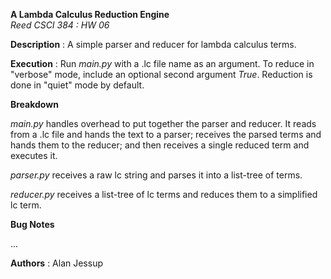 **A Lambda Calculus Reduction Engine**\
*Reed CSCI 384 : HW 06*

**Description** : A simple parser and reducer for lambda calculus terms.

**Execution** : Run *main.py* with a .lc file name as an argument. To reduce in "verbose" mode, include an optional second argument *True*. Reduction is done in "quiet" mode by default.

**Breakdown**

*main.py* handles overhead to put together the parser and reducer. It reads from a .lc file and hands the text to a parser; receives the parsed terms and hands them to the reducer; and then receives a single reduced term and executes it.

*parser.py* receives a raw lc string and parses it into a list-tree of terms.

*reducer.py* receives a list-tree of lc terms and reduces them to a simplified lc term.

**Bug Notes**

...

**Authors** : Alan Jessup

